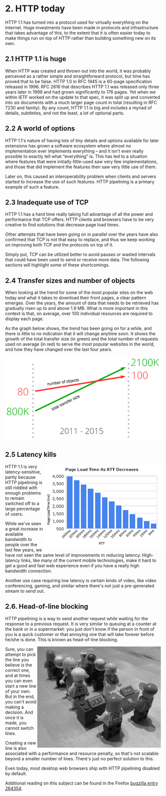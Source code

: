 # 2. HTTP today

HTTP 1.1 has turned into a protocol used for virtually everything on the Internet. Huge investments have been made in protocols and infrastructure that takes advantage of this, to the extent that it is often easier today to make things run on top of HTTP rather than building something new on its own.

## 2.1 HTTP 1.1 is huge

When HTTP was created and thrown out into the world, it was probably perceived as a rather simple and straightforward protocol, but time has proved that to be false. HTTP 1.0 in RFC 1945 is a 60-page specification released in 1996. RFC 2616 that describes HTTP 1.1 was released only three years later in 1999 and had grown significantly to 176 pages. Yet when we within IETF worked on the update to that spec, it was split up and converted into six documents with a much larger page count in total (resulting in RFC 7230 and family). By any count, HTTP 1.1 is big and includes a myriad of details, subtleties, and not the least, a lot of optional parts.

## 2.2 A world of options

HTTP 1.1's nature of having lots of tiny details and options available for later extensions has grown a software ecosystem where almost no implementation ever implements everything – and it isn't even really possible to exactly tell what “everything” is. This has led to a situation where features that were initially little-used saw very few implementations, and those that did implement the features then saw very little use of them.

Later on, this caused an interoperability problem when clients and servers started to increase the use of such features. HTTP pipelining is a primary example of such a feature.

## 2.3 Inadequate use of TCP

HTTP 1.1 has a hard time really taking full advantage of all the power and performance that TCP offers. HTTP clients and browsers have to be very creative to find solutions that decrease page load times.

Other attempts that have been going on in parallel over the years have also confirmed that TCP is not that easy to replace, and thus we keep working on improving both TCP and the protocols on top of it.

Simply put, TCP can be utilized better to avoid pauses or wasted intervals that could have been used to send or receive more data. The following sections will highlight some of these shortcomings.

## 2.4 Transfer sizes and number of objects

When looking at the trend for some of the most popular sites on the web today and what it takes to download their front pages, a clear pattern emerges. Over the years, the amount of data that needs to be retrieved has gradually risen up to and above 1.9 MB. What is more important in this context is that, on average, over 100 individual resources are required to display each page.

As the graph below shows, the trend has been going on for a while, and there is little to no indication that it will change anytime soon. It shows the growth of the total transfer size (in green) and the total number of requests used on average (in red) to serve the most popular websites in the world, and how they have changed over the last four years.

![transfer size growth](https://raw.githubusercontent.com/bagder/http2-explained/master/images/transfer-size-growth.png)

## 2.5 Latency kills

<img style="float: right;" src="https://raw.githubusercontent.com/bagder/http2-explained/master/images/page-load-time-rtt-decreases.png" />

HTTP 1.1 is very latency-sensitive, partly because HTTP pipelining is still riddled with enough problems to remain switched off to a large percentage of users.

While we've seen a great increase in available bandwidth to people over the last few years, we have not seen the same level of improvements in reducing latency. High-latency links, like many of the current mobile technologies, make it hard to get a good and fast web experience even if you have a really high bandwidth connection.

Another use case requiring low latency is certain kinds of video, like video conferencing, gaming, and similar where there's not just a pre-generated stream to send out.

## 2.6. Head-of-line blocking

HTTP pipelining is a way to send another request while waiting for the response to a previous request. It is very similar to queuing at a counter at the bank or in a supermarket: you just don't know if the person in front of you is a quick customer or that annoying one that will take forever before he/she is done. This is known as head-of-line blocking.

<img style="float: right;" src="https://raw.githubusercontent.com/bagder/http2-explained/master/images/head-of-line-blocking.jpg" />

Sure, you can attempt to pick the line you believe is the correct one, and at times you can even start a new line of your own. But in the end, you can't avoid making a decision. And once it is made, you cannot switch lines.

Creating a new line is also associated with a performance and resource penalty, so that's not scalable beyond a smaller number of lines. There's just no perfect solution to this.

Even today, most desktop web browsers ship with HTTP pipelining disabled by default.

Additional reading on this subject can be found in the Firefox [bugzilla entry 264354](https://bugzilla.mozilla.org/show_bug.cgi?id=264354).
